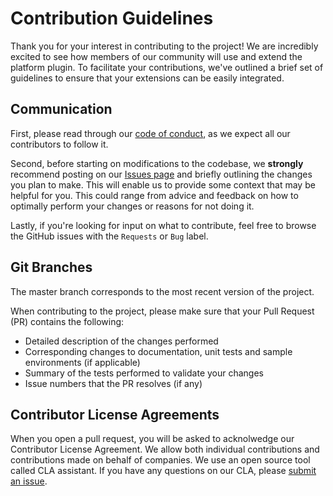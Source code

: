 # Contribution Guidelines

Thank you for your interest in contributing to the project! We are
incredibly excited to see how members of our community will use and extend the
platform plugin. To facilitate your contributions, we've outlined a brief set
of guidelines to ensure that your extensions can be easily integrated.

## Communication

First, please read through our
[code of conduct](https://github.com/UnityTech/web-module-oh-my-zsh-platform/blob/master/CODE_OF_CONDUCT.md),
as we expect all our contributors to follow it.

Second, before starting on modifications to the codebase, we **strongly** recommend posting on our
[Issues page](https://github.com/UnityTech/web-module-oh-my-zsh-platform/issues) and
briefly outlining the changes you plan to make. This will enable us to provide
some context that may be helpful for you. This could range from advice and
feedback on how to optimally perform your changes or reasons for not doing it.

Lastly, if you're looking for input on what to contribute, feel free to 
browse the GitHub issues with the `Requests` or `Bug` label.

## Git Branches

The master branch corresponds to the most recent version of the project.

When contributing to the project, please make sure that your Pull Request (PR)
contains the following:

- Detailed description of the changes performed
- Corresponding changes to documentation, unit tests and sample environments (if
  applicable)
- Summary of the tests performed to validate your changes
- Issue numbers that the PR resolves (if any)

## Contributor License Agreements

When you open a pull request, you will be asked to acknolwedge our Contributor
License Agreement. We allow both individual contributions and contributions made
on behalf of companies. We use an open source tool called CLA assistant. If you
have any questions on our CLA, please
[submit an issue](https://github.com/UnityTech/web-module-oh-my-zsh-platform/issues).
